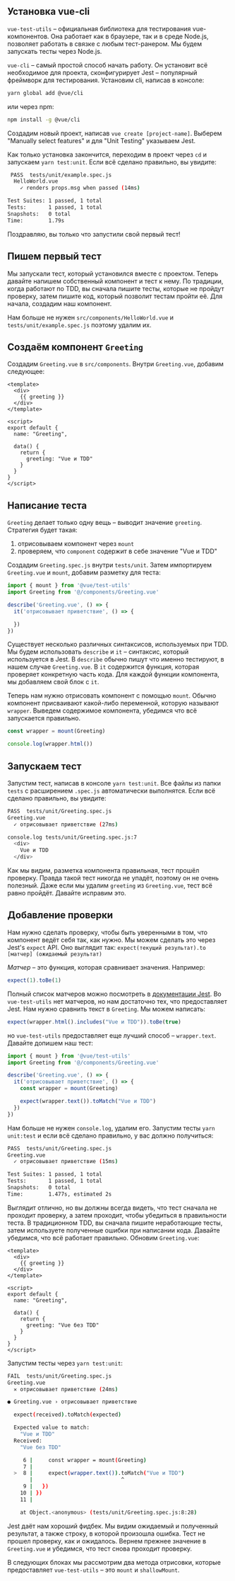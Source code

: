 ## Установка vue-cli

`vue-test-utils` – официальная библиотека для тестирования vue-компонентов. Она работает как в браузере, так и в среде Node.js, позволяет работать в связке с любым тест-ранером. Мы будем запускать тесты через Node.js.

`vue-cli` – самый простой способ начать работу. Он установит всё необходимое для проекта, сконфигурирует Jest – популярный фреймворк для тестирования. Установим cli, написав в консоле:

```bash
yarn global add @vue/cli
```

или через npm:

```bash
npm install -g @vue/cli
```

Создадим новый проект, написав `vue create [project-name]`. Выберем "Manually select features" и для "Unit Testing" указываем Jest.

Как только установка закончится, переходим в проект через `cd` и запускаем `yarn test:unit`. Если всё сделано правильно, вы увидите:

```bash
 PASS  tests/unit/example.spec.js
  HelloWorld.vue
    ✓ renders props.msg when passed (14ms)

Test Suites: 1 passed, 1 total
Tests:       1 passed, 1 total
Snapshots:   0 total
Time:        1.79s
```

Поздравляю, вы только что запустили свой первый тест!

## Пишем первый тест

Мы запускали тест, который установился вместе с проектом. Теперь давайте напишем собственный компонент и тест к нему. По традиции, когда работают по TDD, вы сначала пишите тесты, которые не пройдут проверку, затем пишите код, который позволит тестам пройти её. Для начала, создадим наш компонент.

Нам больше не нужен `src/components/HelloWorld.vue` и `tests/unit/example.spec.js` поэтому удалим их.

## Создаём компонент `Greeting`

Создадим `Greeting.vue` в `src/components`. Внутри `Greeting.vue`, добавим следующее:

```vue
<template>
  <div>
    {{ greeting }}
  </div>
</template>

<script>
export default {
  name: "Greeting",

  data() {
    return {
      greeting: "Vue и TDD"
    }
  }
}
</script>
```

## Написание теста

`Greeting` делает только одну вещь – выводит значение `greeting`. Стратегия будет такая:

1. отрисовываем компонент через `mount`
2. проверяем, что `component` содержит в себе значение "Vue и TDD"

Создадим `Greeting.spec.js` внутри `tests/unit`. Затем импортируем `Greeting.vue` и `mount`, добавим разметку для теста:

```js
import { mount } from '@vue/test-utils'
import Greeting from '@/components/Greeting.vue'

describe('Greeting.vue', () => {
  it('отрисовывает приветствие', () => {

  })
})
```
Существует несколько различных синтаксисов, используемых при TDD. Мы будем использовать `describe` и `it` – синтаксис, который используется в Jest. В `describe` обычно пишут что именно тестируют, в нашем случае `Greeting.vue`. В `it` содержится функция, которая проверяет конкретную часть кода. Для каждой функции компонента, мы добавляем свой блок с `it`.

Теперь нам нужно отрисовать компонент с помощью `mount`. Обычно компонент присваивают какой-либо переменной, которую называют `wrapper`. Выведем содержимое компонента, убедимся что всё запускается правильно.

```js
const wrapper = mount(Greeting)

console.log(wrapper.html())
```

## Запускаем тест

Запустим тест, написав в консоле `yarn test:unit`. Все файлы из папки `tests` c расширением `.spec.js` автоматически выполнятся. Если всё сделано правильно, вы увидите:

```bash
PASS  tests/unit/Greeting.spec.js
Greeting.vue
  ✓ отрисовывает приветствие (27ms)

console.log tests/unit/Greeting.spec.js:7
  <div>
    Vue и TDD
  </div>
```

Как мы видим, разметка компонента правильная, тест прошёл проверку. Правда такой тест никогда не упадёт, поэтому он не очень полезный. Даже если мы удалим `greeting` из `Greeting.vue`, тест всё равно пройдёт. Давайте исправим это.

## Добавление проверки

Нам нужно сделать проверку, чтобы быть уверенными в том, что компонент ведёт себя так, как нужно. Мы можем сделать это через Jest's `expect` API. Оно выглядит так: `expect(текущий результат).to [матчер] (ожидаемый результат)`

_Матчер_ – это функция, которая сравнивает значения. Например:

```js
expect(1).toBe(1)
```

Полный список матчеров можно посмотреть в [документации Jest](https://jestjs.io/docs/ru/expect). Во `vue-test-utils` нет матчеров, но нам достаточно тех, что предоставляет Jest. Нам нужно сравнить текст в `Greeting`. Мы можем написать:

```js
expect(wrapper.html().includes("Vue и TDD")).toBe(true)
```

но `vue-test-utils` предоставляет еще лучший способ – `wrapper.text`. Давайте допишем наш тест:

```js
import { mount } from '@vue/test-utils'
import Greeting from '@/components/Greeting.vue'

describe('Greeting.vue', () => {
  it('отрисовывает приветствие', () => {
    const wrapper = mount(Greeting)

    expect(wrapper.text()).toMatch("Vue и TDD")
  })
})
```

Нам больше не нужен `console.log`, удалим его. Запустим тесты `yarn unit:test` и если всё сделано правильно, у вас должно получиться:

```bash
PASS  tests/unit/Greeting.spec.js
Greeting.vue
  ✓ отрисовывает приветствие (15ms)

Test Suites: 1 passed, 1 total
Tests:       1 passed, 1 total
Snapshots:   0 total
Time:        1.477s, estimated 2s
```

Выглядит отлично, но вы должны всегда видеть, что тест сначала не проходит проверку, а затем проходит, чтобы убедиться в правильности теста. В традиционном TDD, вы сначала пишите неработающие тесты, затем используете полученные ошибки при написании кода. Давайте убедимся, что всё работает правильно. Обновим `Greeting.vue`:

```vue
<template>
  <div>
    {{ greeting }}
  </div>
</template>

<script>
export default {
  name: "Greeting",

  data() {
    return {
      greeting: "Vue без TDD"
    }
  }
}
</script>
```

Запустим тесты через `yarn test:unit`:

```bash
FAIL  tests/unit/Greeting.spec.js
Greeting.vue
  ✕ отрисовывает приветствие (24ms)

● Greeting.vue › отрисовывает приветствие

  expect(received).toMatch(expected)

  Expected value to match:
    "Vue и TDD"
  Received:
    "Vue без TDD"

     6 |     const wrapper = mount(Greeting)
     7 |
  >  8 |     expect(wrapper.text()).toMatch("Vue и TDD")
       |                            ^
     9 |   })
    10 | })
    11 |

    at Object.<anonymous> (tests/unit/Greeting.spec.js:8:28)
```

Jest даёт нам хороший фидбек. Мы видим ожидаемый и полученный результат, а также строку, в которой произошла ошибка. Тест не прошел проверку, как и ожидалось. Вернем прежнее значение в `Greeting.vue` и убедимся, что тест снова проходит проверку.

В следующих блоках мы рассмотрим два метода отрисовки, которые предоставляет `vue-test-utils` – это `mount` и `shallowMount`.
